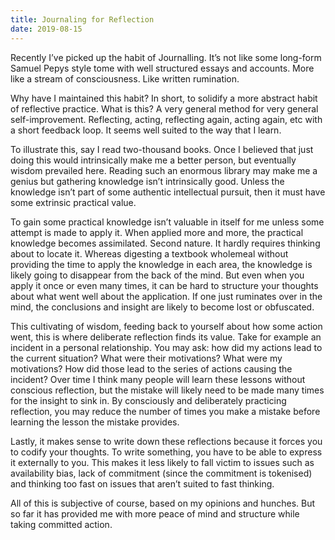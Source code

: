 ```yaml
---
title: Journaling for Reflection
date: 2019-08-15
---
```


Recently I’ve picked up the habit of Journalling. It’s not like some long-form Samuel Pepys style tome with well structured essays and accounts. More like a stream of consciousness. Like written rumination.

Why have I maintained this habit? In short, to solidify a more abstract habit of reflective practice. What is this? A very general method for very general self-improvement. Reflecting, acting, reflecting again, acting again, etc with a short feedback loop. It seems well suited to the way that I learn.

To illustrate this, say I read two-thousand books. Once I believed that just doing this would intrinsically make me a better person, but eventually wisdom prevailed here. Reading such an enormous library may make me a genius but gathering knowledge isn’t intrinsically good. Unless the knowledge isn’t part of some authentic intellectual pursuit, then it must have some extrinsic practical value.

To gain some practical knowledge isn’t valuable in itself for me unless some attempt is made to apply it. When applied more and more, the practical knowledge becomes assimilated. Second nature. It hardly requires thinking about to locate it. Whereas digesting a textbook wholemeal without providing the time to apply the knowledge in each area, the knowledge is likely going to disappear from the back of the mind. But even when you apply it once or even many times, it can be hard to structure your thoughts about what went well about the application. If one just ruminates over in the mind, the conclusions and insight are likely to become lost or obfuscated.

This cultivating of wisdom, feeding back to yourself about how some action went, this is where deliberate reflection finds its value. Take for example an incident in a personal relationship. You may ask: how did my actions lead to the current situation? What were their motivations? What were my motivations? How did those lead to the series of actions causing the incident? Over time I think many people will learn these lessons without conscious reflection, but the mistake will likely need to be made many times for the insight to sink in. By consciously and deliberately practicing reflection, you may reduce the number of times you make a mistake before learning the lesson the mistake provides.

Lastly, it makes sense to write down these reflections because it forces you to codify your thoughts. To write something, you have to be able to express it externally to you. This makes it less likely to fall victim to issues such as availability bias, lack of commitment (since the commitment is tokenised) and thinking too fast on issues that aren’t suited to fast thinking.

All of this is subjective of course, based on my opinions and hunches. But so far it has provided me with more peace of mind and structure while taking committed action.
